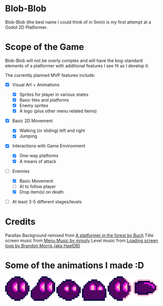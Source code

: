# Blob-Blob
Blob-Blob (the best name I could think of in 5min) is my first attempt at a Godot 2D Platformer.

# Scope of the Game
Blob-Blob will not be overly complex and will have the bog-standard elements of a platformer with additional features I see fit as I develop it.

The currently planned MVP features include:
- [x] Visual Art + Animations
  - [x] Sprites for player in various states
  - [x] Basic tiles and platforms
  - [x] Enemy sprites
  - [x] A logo (plus other menu related items)
- [x] Basic 2D Movement
  - [x] Walking (or sliding) left and right
  - [x] Jumping
- [x] Interactions with Game Environment
  - [x] One-way platforms
  - [x] A means of attack
- [ ] Enemies
  - [x] Basic Movement
  - [ ] AI to follow player
  - [x] Drop item(s) on death
- [ ] At least 3-5 different stages/levels 


# Credits
Parallax Background remixed from [A platformer in the forest by Buch](https://opengameart.org/content/a-platformer-in-the-forest)
Title screen music from [Menu Music by mrpoly](https://opengameart.org/content/menu-music)
Level music from [Loading screen loop by Brandon Morris (aka HaelDB)](https://opengameart.org/content/menu-music)

# Some of the animations I made :D
![](Idle.gif) ![](Run.gif) ![](Jump.gif) ![](Fall.gif) ![](Shoot.gif) ![](SlimeBall.gif)
